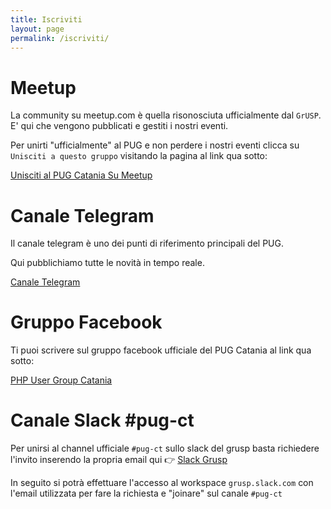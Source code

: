 ```yaml
---
title: Iscriviti
layout: page
permalink: /iscriviti/
---
```


# Meetup

La community su meetup.com è quella risonosciuta ufficialmente dal `GrUSP`. E' qui che vengono pubblicati e gestiti i nostri eventi.

Per unirti "ufficialmente" al PUG e non perdere i nostri eventi clicca su `Unisciti a questo gruppo` visitando la pagina al link qua sotto:

[Unisciti al PUG Catania Su Meetup](https://www.meetup.com/it-IT/pugCatania-PHP-User-Group-Catania/?_locale=it-IT)

# Canale Telegram

Il canale telegram è uno dei punti di riferimento principali del PUG. 

Qui pubblichiamo tutte le novità in tempo reale.

[Canale Telegram](https://t.me/pugct)

# Gruppo Facebook

Ti puoi scrivere sul gruppo facebook ufficiale del PUG Catania al link qua sotto:

[PHP User Group Catania](https://www.facebook.com)

# Canale Slack #pug-ct

Per unirsi al channel ufficiale `#pug-ct` sullo slack del grusp basta richiedere l'invito inserendo la propria email qui 👉
[Slack Grusp](https://slack-grusp.herokuapp.com/)

In seguito si potrà effettuare l'accesso al workspace `grusp.slack.com` con l'email utilizzata per fare la richiesta e "joinare" sul canale `#pug-ct`